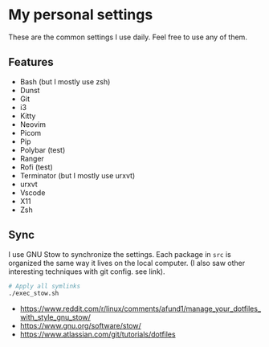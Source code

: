 # My personal settings

These are the common settings I use daily.
Feel free to use any of them.

## Features

- Bash (but I mostly use zsh)
- Dunst
- Git
- i3
- Kitty
- Neovim
- Picom
- Pip
- Polybar (test)
- Ranger
- Rofi (test)
- Terminator (but I mostly use urxvt)
- urxvt
- Vscode
- X11
- Zsh

## Sync

I use GNU Stow to synchronize the settings. Each package in `src` is organized the same way it lives on the local computer. (I also saw other interesting techniques with git config. see link).

```bash
# Apply all symlinks
./exec_stow.sh
```

- <https://www.reddit.com/r/linux/comments/afund1/manage_your_dotfiles_with_style_gnu_stow/>
- <https://www.gnu.org/software/stow/>
- <https://www.atlassian.com/git/tutorials/dotfiles>
